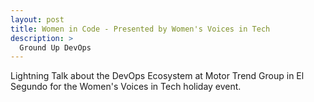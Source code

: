 ```yaml
---
layout: post
title: Women in Code - Presented by Women's Voices in Tech
description: >
  Ground Up DevOps
---
```

Lightning Talk about the DevOps Ecosystem at Motor Trend Group in El Segundo for the Women's Voices in Tech holiday event. 
